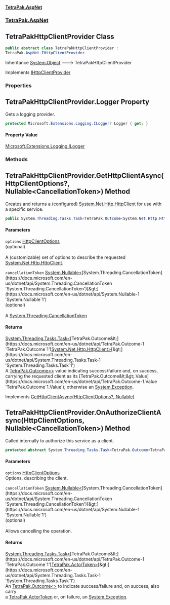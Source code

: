 #### [TetraPak.AspNet](index.md 'index')
### [TetraPak.AspNet](TetraPak_AspNet.md 'TetraPak.AspNet')
## TetraPakHttpClientProvider Class
```csharp
public abstract class TetraPakHttpClientProvider :
TetraPak.AspNet.IHttpClientProvider
```

Inheritance [System.Object](https://docs.microsoft.com/en-us/dotnet/api/System.Object 'System.Object') &#129106; TetraPakHttpClientProvider  

Implements [IHttpClientProvider](TetraPak_AspNet_IHttpClientProvider.md 'TetraPak.AspNet.IHttpClientProvider')  
### Properties
<a name='TetraPak_AspNet_TetraPakHttpClientProvider_Logger'></a>
## TetraPakHttpClientProvider.Logger Property
Gets a logging provider.  
```csharp
protected Microsoft.Extensions.Logging.ILogger? Logger { get; }
```
#### Property Value
[Microsoft.Extensions.Logging.ILogger](https://docs.microsoft.com/en-us/dotnet/api/Microsoft.Extensions.Logging.ILogger 'Microsoft.Extensions.Logging.ILogger')
  
### Methods
<a name='TetraPak_AspNet_TetraPakHttpClientProvider_GetHttpClientAsync(TetraPak_AspNet_HttpClientOptions__System_Nullable_System_Threading_CancellationToken_)'></a>
## TetraPakHttpClientProvider.GetHttpClientAsync(HttpClientOptions?, Nullable&lt;CancellationToken&gt;) Method
Creates and returns a (configured) [System.Net.Http.HttpClient](https://docs.microsoft.com/en-us/dotnet/api/System.Net.Http.HttpClient 'System.Net.Http.HttpClient') for use with a specific service.   
```csharp
public System.Threading.Tasks.Task<TetraPak.Outcome<System.Net.Http.HttpClient>> GetHttpClientAsync(TetraPak.AspNet.HttpClientOptions? options=null, System.Nullable<System.Threading.CancellationToken> cancellationToken=null);
```
#### Parameters
<a name='TetraPak_AspNet_TetraPakHttpClientProvider_GetHttpClientAsync(TetraPak_AspNet_HttpClientOptions__System_Nullable_System_Threading_CancellationToken_)_options'></a>
`options` [HttpClientOptions](TetraPak_AspNet_HttpClientOptions.md 'TetraPak.AspNet.HttpClientOptions')  
(optional)<br/>  
A (customizable) set of options to describe the requested [System.Net.Http.HttpClient](https://docs.microsoft.com/en-us/dotnet/api/System.Net.Http.HttpClient 'System.Net.Http.HttpClient').  
  
<a name='TetraPak_AspNet_TetraPakHttpClientProvider_GetHttpClientAsync(TetraPak_AspNet_HttpClientOptions__System_Nullable_System_Threading_CancellationToken_)_cancellationToken'></a>
`cancellationToken` [System.Nullable&lt;](https://docs.microsoft.com/en-us/dotnet/api/System.Nullable-1 'System.Nullable`1')[System.Threading.CancellationToken](https://docs.microsoft.com/en-us/dotnet/api/System.Threading.CancellationToken 'System.Threading.CancellationToken')[&gt;](https://docs.microsoft.com/en-us/dotnet/api/System.Nullable-1 'System.Nullable`1')  
(optional)<br/>  
A [System.Threading.CancellationToken](https://docs.microsoft.com/en-us/dotnet/api/System.Threading.CancellationToken 'System.Threading.CancellationToken')
  
#### Returns
[System.Threading.Tasks.Task&lt;](https://docs.microsoft.com/en-us/dotnet/api/System.Threading.Tasks.Task-1 'System.Threading.Tasks.Task`1')[TetraPak.Outcome&lt;](https://docs.microsoft.com/en-us/dotnet/api/TetraPak.Outcome-1 'TetraPak.Outcome`1')[System.Net.Http.HttpClient](https://docs.microsoft.com/en-us/dotnet/api/System.Net.Http.HttpClient 'System.Net.Http.HttpClient')[&gt;](https://docs.microsoft.com/en-us/dotnet/api/TetraPak.Outcome-1 'TetraPak.Outcome`1')[&gt;](https://docs.microsoft.com/en-us/dotnet/api/System.Threading.Tasks.Task-1 'System.Threading.Tasks.Task`1')  
A [TetraPak.Outcome&lt;&gt;](https://docs.microsoft.com/en-us/dotnet/api/TetraPak.Outcome-1 'TetraPak.Outcome`1') value indicating success/failure and, on success, carrying  
the requested client as its [TetraPak.Outcome&lt;&gt;.Value](https://docs.microsoft.com/en-us/dotnet/api/TetraPak.Outcome-1.Value 'TetraPak.Outcome`1.Value'); otherwise an [System.Exception](https://docs.microsoft.com/en-us/dotnet/api/System.Exception 'System.Exception').  

Implements [GetHttpClientAsync(HttpClientOptions?, Nullable<CancellationToken>)](TetraPak_AspNet_IHttpClientProvider.md#TetraPak_AspNet_IHttpClientProvider_GetHttpClientAsync(TetraPak_AspNet_HttpClientOptions__System_Nullable_System_Threading_CancellationToken_) 'TetraPak.AspNet.IHttpClientProvider.GetHttpClientAsync(TetraPak.AspNet.HttpClientOptions?, System.Nullable&lt;System.Threading.CancellationToken&gt;)')  
  
<a name='TetraPak_AspNet_TetraPakHttpClientProvider_OnAuthorizeClientAsync(TetraPak_AspNet_HttpClientOptions_System_Nullable_System_Threading_CancellationToken_)'></a>
## TetraPakHttpClientProvider.OnAuthorizeClientAsync(HttpClientOptions, Nullable&lt;CancellationToken&gt;) Method
Called internally to authorize this service as a client.  
```csharp
protected abstract System.Threading.Tasks.Task<TetraPak.Outcome<TetraPak.ActorToken>> OnAuthorizeClientAsync(TetraPak.AspNet.HttpClientOptions options, System.Nullable<System.Threading.CancellationToken> cancellationToken=null);
```
#### Parameters
<a name='TetraPak_AspNet_TetraPakHttpClientProvider_OnAuthorizeClientAsync(TetraPak_AspNet_HttpClientOptions_System_Nullable_System_Threading_CancellationToken_)_options'></a>
`options` [HttpClientOptions](TetraPak_AspNet_HttpClientOptions.md 'TetraPak.AspNet.HttpClientOptions')  
Options, describing the client.   
  
<a name='TetraPak_AspNet_TetraPakHttpClientProvider_OnAuthorizeClientAsync(TetraPak_AspNet_HttpClientOptions_System_Nullable_System_Threading_CancellationToken_)_cancellationToken'></a>
`cancellationToken` [System.Nullable&lt;](https://docs.microsoft.com/en-us/dotnet/api/System.Nullable-1 'System.Nullable`1')[System.Threading.CancellationToken](https://docs.microsoft.com/en-us/dotnet/api/System.Threading.CancellationToken 'System.Threading.CancellationToken')[&gt;](https://docs.microsoft.com/en-us/dotnet/api/System.Nullable-1 'System.Nullable`1')  
(optional)<br/>  
Allows cancelling the operation.  
  
#### Returns
[System.Threading.Tasks.Task&lt;](https://docs.microsoft.com/en-us/dotnet/api/System.Threading.Tasks.Task-1 'System.Threading.Tasks.Task`1')[TetraPak.Outcome&lt;](https://docs.microsoft.com/en-us/dotnet/api/TetraPak.Outcome-1 'TetraPak.Outcome`1')[TetraPak.ActorToken](https://docs.microsoft.com/en-us/dotnet/api/TetraPak.ActorToken 'TetraPak.ActorToken')[&gt;](https://docs.microsoft.com/en-us/dotnet/api/TetraPak.Outcome-1 'TetraPak.Outcome`1')[&gt;](https://docs.microsoft.com/en-us/dotnet/api/System.Threading.Tasks.Task-1 'System.Threading.Tasks.Task`1')  
An [TetraPak.Outcome&lt;&gt;](https://docs.microsoft.com/en-us/dotnet/api/TetraPak.Outcome-1 'TetraPak.Outcome`1') to indicate success/failure and, on success, also carry  
a [TetraPak.ActorToken](https://docs.microsoft.com/en-us/dotnet/api/TetraPak.ActorToken 'TetraPak.ActorToken') or, on failure, an [System.Exception](https://docs.microsoft.com/en-us/dotnet/api/System.Exception 'System.Exception').  
  
